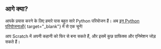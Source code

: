 ## आगे क्या?

आपके प्रयास करने के लिए हमारे पास बहुत सारे Python परियोजन हैं। अब [इन Python परियोजनाओं](https://projects.raspberrypi.org/hi-IN/projects?software%5B%5D=python&curriculum%5B%5D=%201){ target="_blank"} में से एक चुनें!

आप Scratch में अपनी कहानी को फिर से बना सकते हैं, और इसमें कुछ ग्राफिक्स और एनिमेशन जोड़ सकते हैं।